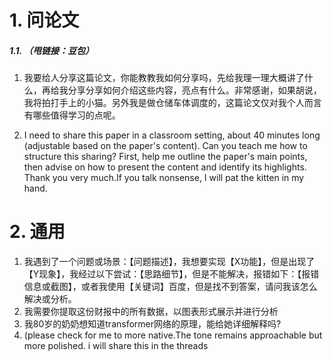 # 1. 问论文
##### 1.1. （甩链接：豆包）
1. 我要给人分享这篇论文，你能教教我如何分享吗，先给我理一理大概讲了什么，再给我分享分享如何介绍这些内容，亮点有什么。非常感谢，如果胡说，我将拍打手上的小猫。另外我是做仓储车体调度的，这篇论文仅对我个人而言有哪些值得学习的点呢。

2. I need to share this paper in a classroom setting, about 40 minutes long (adjustable based on the paper's content). Can you teach me how to structure this sharing? First, help me outline the paper's main points, then advise on how to present the content and identify its highlights. Thank you very much.If you talk nonsense, I will pat the kitten in my hand.

# 2. 通用
1. 我遇到了一个问题或场景：【问题描述】，我想要实现【X功能】，但是出现了【Y现象】，我经过以下尝试：【思路细节】，但是不能解决，报错如下：【报错信息或截图】，或者我使用【关键词】百度，但是找不到答案，请问我该怎么解决或分析。
2. 我需要你提取这份财报中的所有数据，以图表形式展示并进行分析
3. 我80岁的奶奶想知道transformer网络的原理，能给她详细解释吗?
4. (please check for me to more native.The tone remains approachable but more polished. i will share this in the threads



